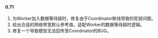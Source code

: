 #### 0.71
1. 为Worker加入数据等待超时，修复由于Coordinator断线导致的死锁问题。
2. 给出合适的网络带宽默认参考值，适配Worker的数据等待超时逻辑。
3. 修复一个导致模型无法回传至Coordinator的BUG。